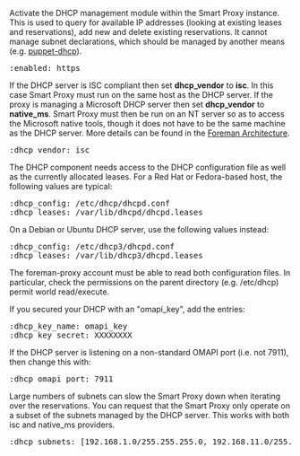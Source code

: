 
Activate the DHCP management module within the Smart Proxy instance.  This is used to query for available IP addresses (looking at existing leases and reservations), add new and delete existing reservations.  It cannot manage subnet declarations, which should be managed by another means (e.g. [puppet-dhcp](https://github.com/theforeman/puppet-dhcp)).

<pre>
:enabled: https
</pre>

If the DHCP server is ISC compliant then set **dhcp_vendor** to **isc**. In this case Smart Proxy must run on the same host as the DHCP server.
If the proxy is managing a Microsoft DHCP server then set **dhcp_vendor** to **native_ms**. Smart Proxy must then be run on an NT server so as to access the Microsoft native tools, though it does not have to be the same machine as the DHCP server. More details can be found in the [Foreman Architecture](/manuals/{{page.version}}/index.html#ForemanArchitecture).

<pre>
:dhcp_vendor: isc
</pre>

The DHCP component needs access to the DHCP configuration file as well as the currently allocated leases.  For a Red Hat or Fedora-based host, the following values are typical:
<pre>
:dhcp_config: /etc/dhcp/dhcpd.conf
:dhcp_leases: /var/lib/dhcpd/dhcpd.leases
</pre>

On a Debian or Ubuntu DHCP server, use the following values instead:
<pre>
:dhcp_config: /etc/dhcp3/dhcpd.conf
:dhcp_leases: /var/lib/dhcp3/dhcpd.leases
</pre>

<div class="alert alert-info">The foreman-proxy account must be able to read both configuration files.  In particular, check the permissions on the parent directory (e.g. /etc/dhcp) permit world read/execute.</div>

If you secured your DHCP with an "omapi_key", add the entries:
<pre>
:dhcp_key_name: omapi_key
:dhcp_key_secret: XXXXXXXX
</pre>

If the DHCP server is listening on a non-standard OMAPI port (i.e. not 7911), then change this with:

<pre>
:dhcp_omapi_port: 7911
</pre>

Large numbers of subnets can slow the Smart Proxy down when iterating over the reservations.  You can request that the Smart Proxy only operate on a subset of the subnets managed by the DHCP server.  This works with both isc and native_ms providers.
<pre>
:dhcp_subnets: [192.168.1.0/255.255.255.0, 192.168.11.0/255.255.255.0]
</pre>
